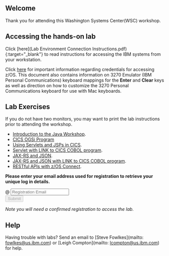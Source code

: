 <script src="https://ajax.googleapis.com/ajax/libs/jquery/3.1.0/jquery.min.js"></script>
<script src="./core-min.js"></script>
<script src="./md5-min.js"></script>
<script src="./wildfire-labs.js"></script>
<link href="https://cdn.jsdelivr.net/npm/bootstrap@5.1.0/dist/css/bootstrap.min.css" rel="stylesheet" integrity="sha384-KyZXEAg3QhqLMpG8r+8fhAXLRk2vvoC2f3B09zVXn8CA5QIVfZOJ3BCsw2P0p/We" crossorigin="anonymous">

## Welcome

Thank you for attending this Washington Systems Center(WSC) workshop. 

## Accessing the hands-on lab

Click [here](Lab Environment Connection Instructions.pdf){:target="_blank"} to read instructions for accessing the IBM systems from your workstation.


Click [here](https://github.com/ibm-wsc/zCONNEE-Wildfire-Workshop/blob/master/OpenAPI2/Important-Read%20Me.pdf) for important information regarding credentials for accessing z/OS. This document also contains information on 3270 Emulator (IBM Personal Communications) keyboard mappings for the **Enter** and **Clear** keys as well as direction on how to customize the 3270 Personal Communications keyboard for use with Mac keyboards.

## Lab Exercises

If you do not have two monitors, you may want to print the lab instructions prior to attending the workshop.

- [Introduction to the Java Workshop](https://github.com/ibm-wsc/CICS-Wildfire-Workshops/blob/main/CICS-Java%20Lab%20Exercises/L01-V61.01.zVA-JavaLabIntroduction.pdf).
- [CICS OGSi Program](https://github.com/ibm-wsc/CICS-Wildfire-Workshops/blob/main/CICS-Java%20Lab%20Exercises/L34-V61.01.zVA-SimpleOSGiProgramWithCICSExplorer.pdf) 
- [Using Servlets and JSPs in CICS](https://github.com/ibm-wsc/CICS-Wildfire-Workshops/blob/main/CICS-Java%20Lab%20Exercises/L70-V61.01.zVA-UsingServletsAndJspsWithCICS.pdf).
- [Servlet with LINK to CICS COBOL program](https://github.com/ibm-wsc/CICS-Wildfire-Workshops/blob/main/CICS-Java%20Lab%20Exercises/L72-V61.03.zVA-CICS-Java-Servlet-LINKtoCOBOLProgram.pdf).
- [JAX-RS and JSON](https://github.com/ibm-wsc/CICS-Wildfire-Workshops/blob/main/CICS-Java%20Lab%20Exercises/L92-V61.01.zVA-CICS-JSONusingJAX-RSnon-OSGi.pdf).
- [JAX-RS and JSON with LINK to CICS COBOL program](https://github.com/ibm-wsc/CICS-Wildfire-Workshops/blob/main/CICS-Java%20Lab%20Exercises/L93-V61.01.zVA-CICS-JSON-JAX-RS-non-OSGi-Application.pdf).
- [RESTful APIs with z/OS Connect](https://github.com/ibm-wsc/CICS-Wildfire-Workshops/blob/main/CICS-Java%20Lab%20Exercises/L93-V61.01.zVA-CICS-JSON-JAX-RS-non-OSGi-Application.pdf).




**Please enter your email address used for registration to retrieve your unique log in details.**

<form onsubmit="return false;">
<div class="input-group mb-3 col-6">
<span class="input-group-text" id="basic-addon1">@</span>
<input type="email" class="form-control" placeholder="Registration Email" aria-label="Email" aria-describedby="basic-addon1" id="registration-email" maxlength="50" required oninput="validate();">
</div>
<div class="col-6">
<button id="btn-submit" class="btn btn-primary" type="submit" onclick="getLab(document.getElementById('registration-email').value)" disabled>Submit</button>
</div>
</form>
<div id="lab" class=".container .text-monospace">
<em>Note you will need a confirmed registration to access the lab.</em>
</div>

## Help 
Having trouble with labs? Send an email to [Steve Fowlkes](mailto: fowlkes@us.ibm.com) or [Leigh Compton](mailto: lcompton@us.ibm.com) for help.
